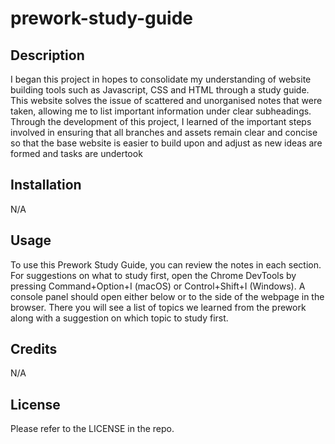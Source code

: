 # prework-study-guide

## Description

I began this project in hopes to consolidate my understanding of website building tools such as Javascript, CSS and HTML through a study guide. This website solves the issue of scattered and unorganised notes that were taken, allowing me to list important information under clear subheadings. Through the development of this project, I learned of the important steps involved in ensuring that all branches and assets remain clear and concise so that the base website is easier to build upon and adjust as new ideas are formed and tasks are undertook

## Installation

N/A

## Usage

To use this Prework Study Guide, you can review the notes in each section. For suggestions on what to study first, open the Chrome DevTools by pressing Command+Option+I (macOS) or Control+Shift+I (Windows). A console panel should open either below or to the side of the webpage in the browser. There you will see a list of topics we learned from the prework along with a suggestion on which topic to study first.

## Credits

N/A

## License

Please refer to the LICENSE in the repo.
